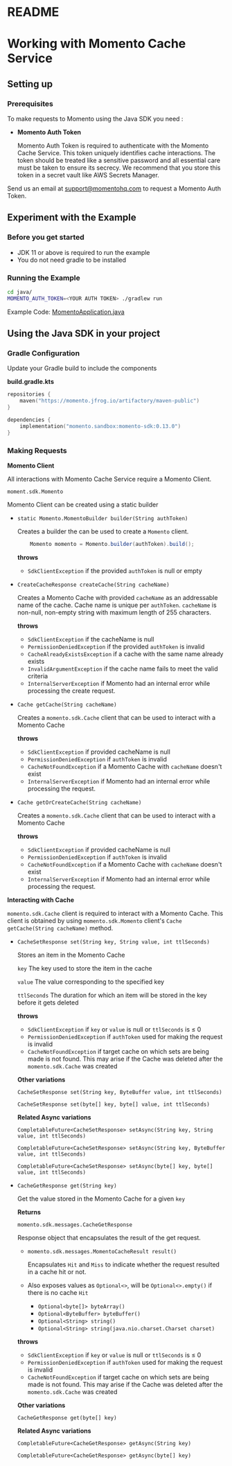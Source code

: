# README

# Working with Momento Cache Service

## Setting up

### Prerequisites

To make requests to Momento using the Java SDK you need :

- **Momento Auth Token**

  Momento Auth Token is required to authenticate with the Momento Cache Service. This token uniquely identifies cache interactions. The token should be treated like a sensitive password and all essential care must be taken to ensure its secrecy. We recommend that you store this token in a secret vault like AWS Secrets Manager.


Send us an email at [support@momentohq.com](mailto:support@momentohq.com) to request a Momento Auth Token.

## **Experiment with the Example**

### Before you get started

- JDK 11 or above is required to run the example
- You do not need gradle to be installed

### Running the Example

```bash
cd java/
MOMENTO_AUTH_TOKEN=<YOUR AUTH TOKEN> ./gradlew run
```

Example Code: [MomentoApplication.java](lib/src/main/java/momento/client/example/MomentoCacheApplication.java)

## Using the Java SDK in your project

### Gradle Configuration

Update your Gradle build to include the components

**build.gradle.kts**

```kotlin
repositories {
    maven("https://momento.jfrog.io/artifactory/maven-public")
}

dependencies {
    implementation("momento.sandbox:momento-sdk:0.13.0")
}
```

### Making Requests

**Momento Client**

All interactions with Momento Cache Service require a Momento Client.

`moment.sdk.Momento`

Momento Client can be created using a static builder

- `static Momento.MomentoBuilder builder(String authToken)`

  Creates a builder the can be used to create a `Momento` client.

    ```java
    	Momento momento = Momento.builder(authToken).build();
    ```

  **throws**

  - `SdkClientException` if the provided `authToken` is null or empty

- `CreateCacheResponse createCache(String cacheName)`

  Creates a Momento Cache with provided `cacheName` as an addressable name of the cache. Cache name is unique per `authToken`. `cacheName` is non-null, non-empty string with maximum length of 255 characters.

  **throws**

  - `SdkClientException` if the cacheName is null
  - `PermissionDeniedException` if the provided `authToken` is invalid
  - `CacheAlreadyExistsException` if a cache with the same name already exists
  - `InvalidArgumentException` if the cache name fails to meet the valid criteria
  - `InternalServerException` if Momento had an internal error while processing the create request.

- `Cache getCache(String cacheName)`

  Creates a `momento.sdk.Cache` client that can be used to interact with a Momento Cache

  **throws**

  - `SdkClientException` if provided cacheName is null
  - `PermissionDeniedException` if `authToken` is invalid
  - `CacheNotFoundException` if a Momento Cache with `cacheName` doesn't exist
  - `InternalServerException` if Momento had an internal error while processing the request.

- `Cache getOrCreateCache(String cacheName)`

  Creates a `momento.sdk.Cache` client that can be used to interact with a Momento Cache

  **throws**

  - `SdkClientException` if provided cacheName is null
  - `PermissionDeniedException` if `authToken` is invalid
  - `CacheNotFoundException` if a Momento Cache with `cacheName` doesn't exist
  - `InternalServerException` if Momento had an internal error while processing the request.

**Interacting with Cache**

`momento.sdk.Cache` client is required to interact with a Momento Cache. This client is obtained by using `momento.sdk.Momento` client's `Cache getCache(String cacheName)` method.

- `CacheSetResponse set(String key, String value, int ttlSeconds)`

  Stores an item in the Momento Cache

  `key` The key used to store the item in the cache

  `value` The value corresponding to the specified key

  `ttlSeconds` The duration for which an item will be stored in the key before it gets deleted

  **throws**

  - `SdkClientException` if `key` or `value` is null or `ttlSeconds` is ≤ 0
  - `PermissionDeniedException` if `authToken` used for making the request is invalid
  - `CacheNotFoundException` if target cache on which sets are being made is not found. This may arise if the Cache was deleted after the `momento.sdk.Cache` was created

  **Other variations**

  `CacheSetResponse set(String key, ByteBuffer value, int ttlSeconds)`

  `CacheSetResponse set(byte[] key, byte[] value, int ttlSeconds)`

  **Related Async variations**

  `CompletableFuture<CacheSetResponse> setAsync(String key, String value, int ttlSeconds)`

  `CompletableFuture<CacheSetResponse> setAsync(String key, ByteBuffer value, int ttlSeconds)`

  `CompletableFuture<CacheSetResponse> setAsync(byte[] key, byte[] value, int ttlSeconds)`


- `CacheGetResponse get(String key)`

  Get the value stored in the Momento Cache for a given `key`

  **Returns**

  `momento.sdk.messages.CacheGetResponse`

  Response object that encapsulates the result of the get request.

  - `momento.sdk.messages.MomentoCacheResult result()`

    Encapsulates `Hit` and `Miss` to indicate whether the request resulted in a cache hit or not.

  - Also exposes values as `Optional<>`, will be `Optional<>.empty()` if there is no cache `Hit`
    - `Optional<byte[]> byteArray()`
    - `Optional<ByteBuffer> byteBuffer()`
    - `Optional<String> string()`
    - `Optional<String> string(java.nio.charset.Charset charset)`

  **throws**

  - `SdkClientException` if `key` or `value` is null or `ttlSeconds` is ≤ 0
  - `PermissionDeniedException` if `authToken` used for making the request is invalid
  - `CacheNotFoundException` if target cache on which sets are being made is not found. This may arise if the Cache was deleted after the `momento.sdk.Cache` was created

  **Other variations**

  `CacheGetResponse get(byte[] key)`

  **Related Async variations**

  `CompletableFuture<CacheGetResponse> getAsync(String key)`

  `CompletableFuture<CacheGetResponse> getAsync(byte[] key)`
